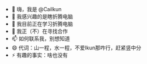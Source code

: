 - 👋 嗨，我是 @CaiIkun
- 👀 我感兴趣的是瞎折腾电脑
- 🌱 我目前正在学习折腾电脑
- 💞️ 我正（不）在寻找合作
- 📫 如何联系我，别想知道
- 😄 代词：山一程，水一程，不爱Ikun那咋行，赶紧竖中分
- ⚡ 有趣的事实：啥也没有

<!---
啥也没有
--->
